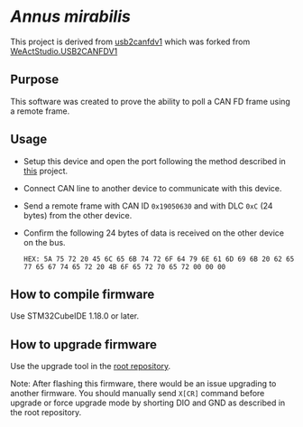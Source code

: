 # _Annus mirabilis_

This project is derived from [usb2canfdv1](https://github.com/Nakakiyo092/usb2canfdv1) which was forked from [WeActStudio.USB2CANFDV1](https://github.com/WeActStudio/WeActStudio.USB2CANFDV1)

## Purpose

This software was created to prove the ability to poll a CAN FD frame using a remote frame.

## Usage

- Setup this device and open the port following the method described in [this](https://github.com/Nakakiyo092/usb2canfdv1) project.

- Connect CAN line to another device to communicate with this device.

- Send a remote frame with CAN ID `0x19050630` and with DLC `0xC` (24 bytes) from the other device.

- Confirm the following 24 bytes of data is received on the other device on the bus.

    `HEX: 5A 75 72 20 45 6C 65 6B 74 72 6F 64 79 6E 61 6D 69 6B 20 62 65 77 65 67 74 65 72 20 4B 6F 65 72 70 65 72 00 00 00`

## How to compile firmware

Use STM32CubeIDE 1.18.0 or later.

## How to upgrade firmware

Use the upgrade tool in the [root repository](https://github.com/WeActStudio/WeActStudio.USB2CANFDV1).

Note: After flashing this firmware, there would be an issue upgrading to another firmware.
You should manually send `X[CR]` command before upgrade or force upgrade mode by shorting DIO and GND as described in the root repository.
